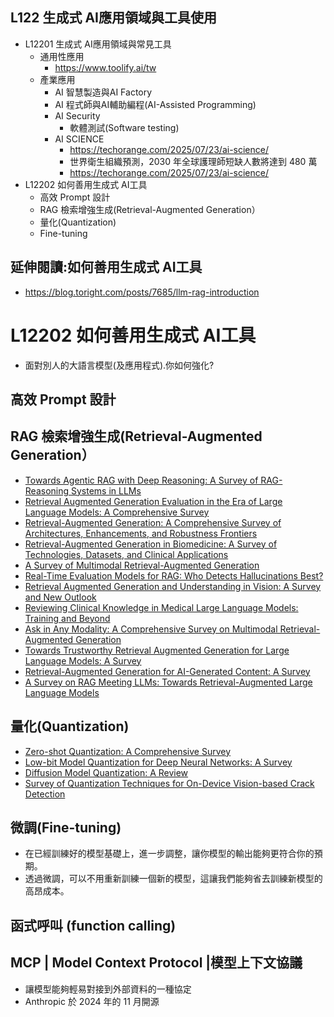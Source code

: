 ## L122 生成式 AI應用領域與工具使用
- L12201 生成式 AI應用領域與常見工具
  - 通用性應用
    - https://www.toolify.ai/tw 
  - 產業應用
    - AI 智慧製造與AI Factory
    - AI 程式師與AI輔助編程(AI-Assisted Programming)
    - AI Security
      - 軟體測試(Software testing) 
    - AI SCIENCE
      - https://techorange.com/2025/07/23/ai-science/
      - 世界衛生組織預測，2030 年全球護理師短缺人數將達到 480 萬
      - https://techorange.com/2025/07/23/ai-science/ 
- L12202 如何善用生成式 AI工具
  - 高效 Prompt 設計
  - RAG 檢索增強生成(Retrieval-Augmented Generation）
  - 量化(Quantization)
  - Fine-tuning 

## 延伸閱讀:如何善用生成式 AI工具
- https://blog.toright.com/posts/7685/llm-rag-introduction

# L12202 如何善用生成式 AI工具
- 面對別人的大語言模型(及應用程式).你如何強化?

## 高效 Prompt 設計

## RAG 檢索增強生成(Retrieval-Augmented Generation）
- [Towards Agentic RAG with Deep Reasoning: A Survey of RAG-Reasoning Systems in LLMs](https://arxiv.org/abs/2507.09477)
- [Retrieval Augmented Generation Evaluation in the Era of Large Language Models: A Comprehensive Survey](https://arxiv.org/abs/2504.14891)
- [Retrieval-Augmented Generation: A Comprehensive Survey of Architectures, Enhancements, and Robustness Frontiers](https://arxiv.org/abs/2506.00054)
- [Retrieval-Augmented Generation in Biomedicine: A Survey of Technologies, Datasets, and Clinical Applications](https://arxiv.org/abs/2505.01146)
- [A Survey of Multimodal Retrieval-Augmented Generation](https://arxiv.org/abs/2504.08748)
- [Real-Time Evaluation Models for RAG: Who Detects Hallucinations Best?](https://arxiv.org/abs/2503.21157)
- [Retrieval Augmented Generation and Understanding in Vision: A Survey and New Outlook](https://arxiv.org/abs/2503.18016)
- [Reviewing Clinical Knowledge in Medical Large Language Models: Training and Beyond](https://arxiv.org/abs/2502.20988)
- [Ask in Any Modality: A Comprehensive Survey on Multimodal Retrieval-Augmented Generation](https://arxiv.org/abs/2502.08826)
- [Towards Trustworthy Retrieval Augmented Generation for Large Language Models: A Survey](https://arxiv.org/abs/2502.06872)
- [Retrieval-Augmented Generation for AI-Generated Content: A Survey](https://arxiv.org/abs/2402.19473)
- [A Survey on RAG Meeting LLMs: Towards Retrieval-Augmented Large Language Models](https://arxiv.org/abs/2405.06211)

## 量化(Quantization)
- [Zero-shot Quantization: A Comprehensive Survey](https://arxiv.org/abs/2505.09188)
- [Low-bit Model Quantization for Deep Neural Networks: A Survey](https://arxiv.org/abs/2505.05530)
- [Diffusion Model Quantization: A Review](https://arxiv.org/abs/2505.05215)
- [Survey of Quantization Techniques for On-Device Vision-based Crack Detection](https://arxiv.org/abs/2502.02269)

## 微調(Fine-tuning)
- 在已經訓練好的模型基礎上，進一步調整，讓你模型的輸出能夠更符合你的預期。
- 透過微調，可以不用重新訓練一個新的模型，這讓我們能夠省去訓練新模型的高昂成本。

## 函式呼叫 (function calling)

## MCP | Model Context Protocol |**模型上下文協議**
- 讓模型能夠輕易對接到外部資料的一種協定
- Anthropic 於 2024 年的 11 月開源
